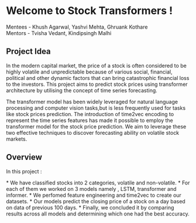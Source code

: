 # Welcome to Stock Transformers !

Mentees - Khush Agarwal, Yashvi Mehta, Ghruank Kothare <br> Mentors - Tvisha Vedant, Kindipsingh Malhi

## Project Idea 

In the modern capital market, the price of a stock is often considered to be highly volatile and unpredictable because of various social, financial, political and other dynamic factors that can bring catastrophic financial loss to the investors. This project aims to predict stock prices using transformer architecture by utilising the concept of time series forecasting.

The transformer model has been widely leveraged for natural language processing and computer vision tasks,but is less frequently used for tasks like stock prices prediction. The introduction of time2vec encoding to represent the time series features has made it possible to employ the transformer model for the stock price prediction. We aim to leverage these two effective techniques to discover forecasting ability on volatile stock markets.

##  Overview

<p>In this project :</p>
* We have classified stocks into 2 categories, volatile and non-volatile. 
* For each of them we worked on 3 models namely , LSTM, transformer and informer.
* We perfomed feature engineering and time2vec to create our datasets.
* Our models predict the closing price of a stock on a day based on data of previous 100 days.
* Finally, we concluded it by comparing results across all models and determining which one had the best accuracy.
